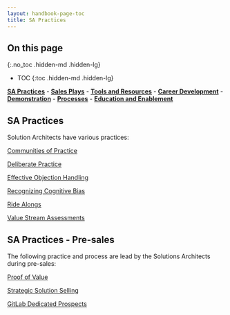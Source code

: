 ```yaml
---
layout: handbook-page-toc
title: SA Practices
---
```


## On this page
{:.no_toc .hidden-md .hidden-lg}

- TOC
{:toc .hidden-md .hidden-lg}

[**SA Practices**](/handbook/customer-success/solutions-architects/sa-practices/) - [**Sales Plays**](/handbook/customer-success/solutions-architects/sales-plays/) - [**Tools and Resources**](/handbook/customer-success/solutions-architects/tools-and-resources/) - [**Career Development**](/handbook/customer-success/solutions-architects/career-development/) - [**Demonstration**](/handbook/customer-success/solutions-architects/demonstrations/) - [**Processes**](/handbook/customer-success/solutions-architects/processes/) - [**Education and Enablement**](/handbook/customer-success/education-enablement/)

## SA Practices

Solution Architects have various practices:

[Communities of Practice](/handbook/customer-success/solutions-architects/sa-practices/communities-of-practice/)

[Deliberate Practice](/handbook/customer-success/solutions-architects/sa-practices/deliberate-practice/)

[Effective Objection Handling](/handbook/customer-success/solutions-architects/sa-practices/effective-objection-handling-practice/)

[Recognizing Cognitive Bias](/handbook/customer-success/solutions-architects/sa-practices/recognizing-cognitive-bias/)

[Ride Alongs](/handbook/customer-success/solutions-architects/sa-practices/ride-alongs/)

[Value Stream Assessments](/handbook/customer-success/solutions-architects/sa-practices/value-stream-assessments/)

## SA Practices - Pre-sales

The following practice and process are lead by the Solutions Architects during pre-sales:

[Proof of Value](/handbook/customer-success/solutions-architects/tools-and-resources/pov/)

[Strategic Solution Selling](/handbook/customer-success/solutions-architects/sa-practices/strategic-solution-selling/)

[GitLab Dedicated Prospects](/handbook/customer-success/solutions-architects/sa-practices/gitlab-dedicated-prospects/)
